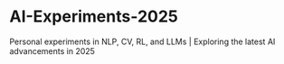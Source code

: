 # AI-Experiments-2025
Personal experiments in NLP, CV, RL, and LLMs | Exploring the latest AI advancements in 2025
